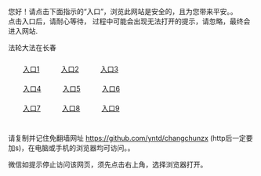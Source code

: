 您好！请点击下面指示的“入口”，浏览此网站是安全的，且为您带来平安。。 <br/>
点击入口后，请耐心等待， 过程中可能会出现无法打开的提示，请忽略，最终会进入网站. </br>

法轮大法在长春<br/>
<div style="padding:10px"><a style="margin:20px" target="_blank" href="https://d81ze9c3lpmj6.cloudfront.net/2Qpsp?rbdrjfw" id="ccLink1" rel="nofollow">入口1</a> <a target="_blank" style="margin:20px" href="https://d5h1x9fqh9qwg.cloudfront.net/2Qpsp?nfpnvv" id="ccLink2" rel="nofollow">入口2</a> <a style="margin:20px" target="_blank" href="https://d3j0qv1gck0hdi.cloudfront.net/2Qpsp?joivwe" id="ccLink3" rel="nofollow">入口3</a></div>

<div style="padding:10px" ><a style="margin:20px" target="_blank" href="https://d81ze9c3lpmj6.cloudfront.net/2Qpsp?rbdrjfw" id="ccLink4" rel="nofollow">入口4</a> <a style="margin:20px" href="https://d5h1x9fqh9qwg.cloudfront.net/2Qpsp?nfpnvv" target="_blank" id="ccLink5" rel="nofollow">入口5</a> <a style="margin:20px" href="https://d3j0qv1gck0hdi.cloudfront.net/2Qpsp?joivwe" target="_blank" id="ccLink6" rel="nofollow">入口6</a></div>

<div style="padding:10px"><a style="margin:20px" target="_blank" href="https://d81ze9c3lpmj6.cloudfront.net/2Qpsp?rbdrjfw" id="ccLink7" rel="nofollow">入口7</a> <a style="margin:20px" href="https://d5h1x9fqh9qwg.cloudfront.net/2Qpsp?nfpnvv" target="_blank" id="ccLink8" rel="nofollow">入口8</a> <a style="margin:20px" target="_blank" href="https://d3j0qv1gck0hdi.cloudfront.net/2Qpsp?joivwe" id="ccLink9" rel="nofollow">入口9</a></div>

<br/>



请复制并记住免翻墙网址 https://github.com/yntd/changchunzx (http后一定要加s)，在电脑或手机的浏览器均可访问。。<br/>

微信如提示停止访问该网页，须先点击右上角，选择浏览器打开。
